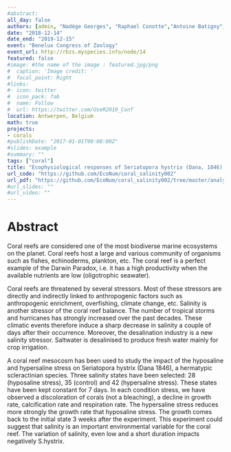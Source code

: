 ```yaml
---
#abstract:
all_day: false
authors: [admin, "Nadège Georges", "Raphael Conotte","Antoine Batigny", "Philippe Grosjean"]
date: "2018-12-14"
date_end: "2019-12-15"
event: "Benelux Congress of Zoology"
event_url: http://rbzs.myspecies.info/node/14
featured: false
#image: #the name of the image : featured.jpg/png
#  caption: 'Image credit: '
#  focal_point: Right
#links:
#- icon: twitter
#  icon_pack: fab
#  name: Follow
#  url: https://twitter.com/UseR2019_Conf
location: Antwerpen, Belgium
math: true
projects:
- corals
#publishDate: "2017-01-01T00:00:00Z"
#slides: example
#summary: ""
tags: ["coral"]
title: "Ecophysiological responses of Seriatopora hystrix (Dana, 1846) to a hypo- and hypersaline stress in short time."
url_code: "https://github.com/EcoNum/coral_salinity002"
url_pdf: "https://github.com/EcoNum/coral_salinity002/tree/master/analysis/poster/2018_zoology_antwerpen"
#url_slides: ""
#url_video: ""
---
```



# Abstract

Coral reefs are considered one of the most biodiverse marine ecosystems on the planet. Coral reefs host a large and various community of organisms such as fishes, echinoderms, plankton, etc. The coral reef is a perfect example of the Darwin Paradox, i.e. it has a high productivity when the available nutrients are low (oligotrophic seawater).  

Coral reefs are threatened by several stressors. Most of these stressors are directly and indirectly linked to anthropogenic factors such as anthropogenic enrichment, overfishing, climate change, etc. Salinity is another stressor of the coral reef balance.  The number of tropical storms and hurricanes has strongly increased over the past decades. These climatic events therefore induce a sharp decrease in salinity a couple of days after their occurrence. Moreover, the desalination industry is a new salinity stressor. Saltwater is desalinised to produce fresh water mainly for crop irrigation.  

A coral reef mesocosm has been used to study the impact of the hyposaline and hypersaline stress on Seriatopora hystrix (Dana 1846), a hermatypic scleractinian species. Three salinity states have been selected: 28 (hyposaline stress), 35 (control) and 42 (hypersaline stress). These states have been kept constant for 7 days. In each condition stress, we have observed a discoloration of corals (not a bleaching), a decline in growth rate, calcification rate and respiration rate. The hypersaline stress reduces more strongly the growth rate that hyposaline stress. The growth comes back to the initial state 3 weeks after the experiment. This experiment could suggest that salinity is an important environmental variable for the coral reef. The variation of salinity, even low and a short duration impacts negatively S.hystrix. 
